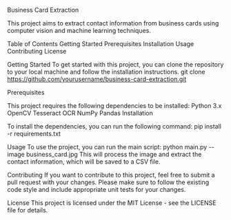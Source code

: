 Business Card Extraction

This project aims to extract contact information from business cards using computer vision and machine learning techniques.

Table of Contents
Getting Started
Prerequisites
Installation
Usage
Contributing
License

Getting Started
To get started with this project, you can clone the repository to your local machine and follow the installation instructions.
                git clone https://github.com/yourusername/business-card-extraction.git
                
 Prerequisites
 
This project requires the following dependencies to be installed:
Python 3.x
OpenCV
Tesseract OCR
NumPy
Pandas
Installation

To install the dependencies, you can run the following command:
 pip install -r requirements.txt
 
 Usage
To use the project, you can run the main script:
    python main.py --image business_card.jpg
This will process the image and extract the contact information, which will be saved to a CSV file.

Contributing
If you want to contribute to this project, feel free to submit a pull request with your changes. Please make sure to follow the existing code style and 
include appropriate unit tests for your changes.

License
This project is licensed under the MIT License - see the LICENSE file for details.
   
